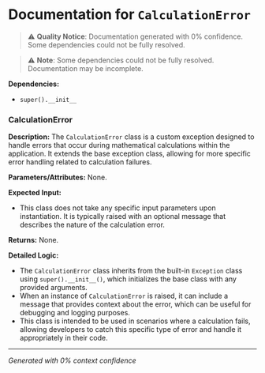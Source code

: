 # Documentation for `CalculationError`

> ⚠️ **Quality Notice**: Documentation generated with 0% confidence. Some dependencies could not be fully resolved.


> ⚠️ **Note**: Some dependencies could not be fully resolved. Documentation may be incomplete.

**Dependencies:**
- `super().__init__`
### CalculationError

**Description:**
The `CalculationError` class is a custom exception designed to handle errors that occur during mathematical calculations within the application. It extends the base exception class, allowing for more specific error handling related to calculation failures.

**Parameters/Attributes:**
None.

**Expected Input:**
- This class does not take any specific input parameters upon instantiation. It is typically raised with an optional message that describes the nature of the calculation error.

**Returns:**
None.

**Detailed Logic:**
- The `CalculationError` class inherits from the built-in `Exception` class using `super().__init__()`, which initializes the base class with any provided arguments.
- When an instance of `CalculationError` is raised, it can include a message that provides context about the error, which can be useful for debugging and logging purposes.
- This class is intended to be used in scenarios where a calculation fails, allowing developers to catch this specific type of error and handle it appropriately in their code.

---
*Generated with 0% context confidence*
